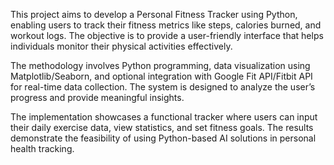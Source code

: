 This project aims to develop a Personal Fitness Tracker using Python, enabling users to track their fitness metrics like steps, calories burned, and workout logs. The objective is to provide a user-friendly interface that helps individuals monitor their physical activities effectively.

The methodology involves Python programming, data visualization using Matplotlib/Seaborn, and optional integration with Google Fit API/Fitbit API for real-time data collection. The system is designed to analyze the user’s progress and provide meaningful insights.

The implementation showcases a functional tracker where users can input their daily exercise data, view statistics, and set fitness goals. The results demonstrate the feasibility of using Python-based AI solutions in personal health tracking.
